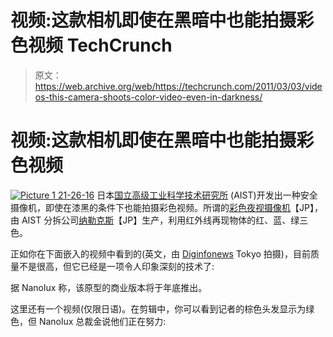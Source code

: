 # 视频:这款相机即使在黑暗中也能拍摄彩色视频 TechCrunch

> 原文：<https://web.archive.org/web/https://techcrunch.com/2011/03/03/videos-this-camera-shoots-color-video-even-in-darkness/>

# 视频:这款相机即使在黑暗中也能拍摄彩色视频

[![](img/81aff81c43465aaa51fade6e0f8e6010.png "Picture 1 21-26-16")](https://web.archive.org/web/20221206141741/http://www.crunchgear.com/2011/03/03/videos-this-camera-shoots-color-video-even-in-darkness/picture-1-21-26-16/) 
日本[国立高级工业科学技术研究所](https://web.archive.org/web/20221206141741/http://www.aist.go.jp/index_en.html) (AIST)开发出一种安全摄像机，即使在漆黑的条件下也能拍摄彩色视频。所谓的[彩色夜视摄像机](https://web.archive.org/web/20221206141741/http://www.aist.go.jp/aist_j/press_release/pr2011/pr20110208/pr20110208.html)【JP】，由 AIST 分拆公司[纳勒克斯](https://web.archive.org/web/20221206141741/http://www.nanolux.co.jp/index.html)【JP】生产，利用红外线再现物体的红、蓝、绿三色。

正如你在下面嵌入的视频中看到的(英文，由 [Diginfonews](https://web.archive.org/web/20221206141741/http://www.diginfo.tv/2011/02/28/11-0043-r-en.php) Tokyo 拍摄)，目前质量不是很高，但它已经是一项令人印象深刻的技术了:

据 Nanolux 称，该原型的商业版本将于年底推出。

这里还有一个视频(仅限日语)。在剪辑中，你可以看到记者的棕色头发显示为绿色，但 Nanolux 总裁金说他们正在努力: